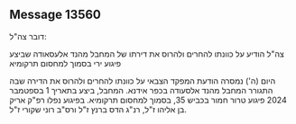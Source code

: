 ## Message 13560

דובר צה"ל:

צה"ל הודיע על כוונתו להחרים ולהרוס את דירתו של המחבל מהנד אלעסאודה שביצע פיגוע ירי בסמוך למחסום תרקומיא

היום (ה') נמסרה הודעת המפקד הצבאי על כוונתו להחרים ולהרוס את הדירה שבה התגורר המחבל מהנד אלסעודה בכפר אידנא. המחבל, ביצע בתאריך 1 בספטמבר 2024 פיגוע טרור חמור בכביש 35, בסמוך למחסום תרקומיא. בפיגוע נפלו רפ"ק אריק בן אליהו ז"ל, רנ"ג הדס ברנץ ז"ל ורס"ב רוני שקורי ז"ל.

